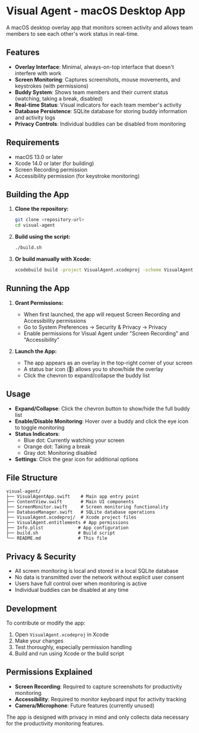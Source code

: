 # Visual Agent - macOS Desktop App

A macOS desktop overlay app that monitors screen activity and allows team members to see each other's work status in real-time.

## Features

- **Overlay Interface**: Minimal, always-on-top interface that doesn't interfere with work
- **Screen Monitoring**: Captures screenshots, mouse movements, and keystrokes (with permissions)
- **Buddy System**: Shows team members and their current status (watching, taking a break, disabled)
- **Real-time Status**: Visual indicators for each team member's activity
- **Database Persistence**: SQLite database for storing buddy information and activity logs
- **Privacy Controls**: Individual buddies can be disabled from monitoring

## Requirements

- macOS 13.0 or later
- Xcode 14.0 or later (for building)
- Screen Recording permission
- Accessibility permission (for keystroke monitoring)

## Building the App

1. **Clone the repository:**
   ```bash
   git clone <repository-url>
   cd visual-agent
   ```

2. **Build using the script:**
   ```bash
   ./build.sh
   ```

3. **Or build manually with Xcode:**
   ```bash
   xcodebuild build -project VisualAgent.xcodeproj -scheme VisualAgent -configuration Release
   ```

## Running the App

1. **Grant Permissions:**
   - When first launched, the app will request Screen Recording and Accessibility permissions
   - Go to System Preferences → Security & Privacy → Privacy
   - Enable permissions for Visual Agent under "Screen Recording" and "Accessibility"

2. **Launch the App:**
   - The app appears as an overlay in the top-right corner of your screen
   - A status bar icon (👥) allows you to show/hide the overlay
   - Click the chevron to expand/collapse the buddy list

## Usage

- **Expand/Collapse**: Click the chevron button to show/hide the full buddy list
- **Enable/Disable Monitoring**: Hover over a buddy and click the eye icon to toggle monitoring
- **Status Indicators**: 
  - Blue dot: Currently watching your screen
  - Orange dot: Taking a break
  - Gray dot: Monitoring disabled
- **Settings**: Click the gear icon for additional options

## File Structure

```
visual-agent/
├── VisualAgentApp.swift    # Main app entry point
├── ContentView.swift       # Main UI components
├── ScreenMonitor.swift     # Screen monitoring functionality
├── DatabaseManager.swift   # SQLite database operations
├── VisualAgent.xcodeproj/  # Xcode project files
├── VisualAgent.entitlements # App permissions
├── Info.plist             # App configuration
├── build.sh               # Build script
└── README.md              # This file
```

## Privacy & Security

- All screen monitoring is local and stored in a local SQLite database
- No data is transmitted over the network without explicit user consent
- Users have full control over when monitoring is active
- Individual buddies can be disabled at any time

## Development

To contribute or modify the app:

1. Open `VisualAgent.xcodeproj` in Xcode
2. Make your changes
3. Test thoroughly, especially permission handling
4. Build and run using Xcode or the build script

## Permissions Explained

- **Screen Recording**: Required to capture screenshots for productivity monitoring
- **Accessibility**: Required to monitor keyboard input for activity tracking
- **Camera/Microphone**: Future features (currently unused)

The app is designed with privacy in mind and only collects data necessary for the productivity monitoring features.